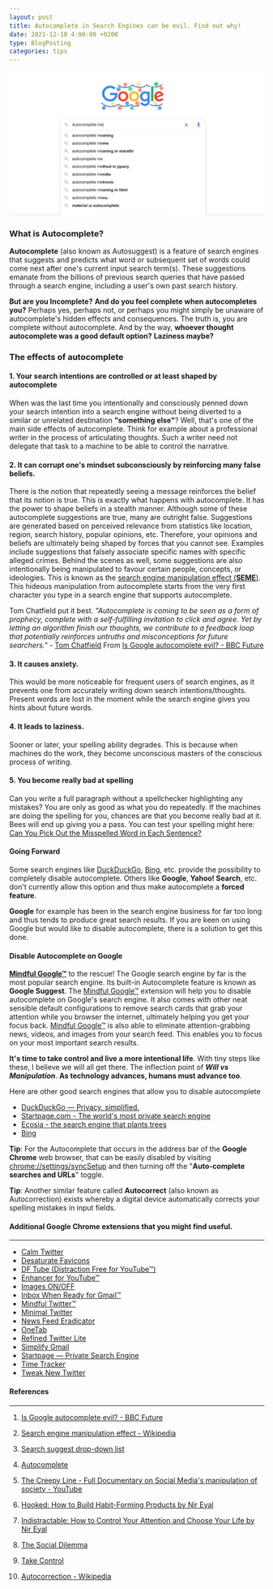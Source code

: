 ```yaml
---
layout: post
title: Autocomplete in Search Engines can be evil. Find out why!
date: 2021-12-10 4:00:00 +0200
type: BlogPosting
categories: tips
---
```

![Google Autocomplete](/assets/Google_Autocomplete.png)

### **What is Autocomplete?**
**Autocomplete** (also known as Autosuggest) is a feature of search engines that suggests and predicts what word or subsequent set of words could come next after one's current input search term(s). These suggestions emanate from the billions of previous search queries that have passed through a search engine, including a user's own past search history.

**But are you Incomplete?**
**And do you feel complete when autocompletes you?**
Perhaps yes, perhaps not, or perhaps you might simply be unaware of autocomplete's hidden effects and consequences. The truth is, you are complete without autocomplete. And by the way, **whoever thought autocomplete was a good default option?** **Laziness maybe?**

### **The effects of autocomplete**
#### **1. Your search intentions are controlled or at least shaped by autocomplete**

When was the last time you intentionally and consciously penned down your search intention into a search engine without being diverted to a similar or unrelated destination **"something else"**? Well, that's one of the main side effects of autocomplete. Think for example about a professional writer in the process of articulating thoughts. Such a writer need not delegate that task to a machine to be able to control the narrative.

#### **2. It can corrupt one's mindset subconsciously by reinforcing many false beliefs.**

There is the notion that repeatedly seeing a message reinforces the belief that its notion is true. This is exactly what happens with autocomplete. It has the power to shape beliefs in a stealth manner. Although some of these autocomplete suggestions are true, many are outright false. Suggestions are generated based on perceived relevance from statistics like location, region, search history, popular opinions, etc.
Therefore, your opinions and beliefs are ultimately being shaped by forces that you cannot see. Examples include suggestions that falsely associate specific names with specific alleged crimes.
Behind the scenes as well, some suggestions are also intentionally being manipulated to favour certain people, concepts, or ideologies. This is known as the [search engine manipulation effect (**SEME**)](https://en.wikipedia.org/wiki/Search_engine_manipulation_effect). This hideous manipulation from autocomplete starts from the very first character you type in a search engine that supports autocomplete.

Tom Chatfield put it best.
_"Autocomplete is coming to be seen as a form of prophecy, complete with a self-fulfilling invitation to click and agree. Yet by letting an algorithm finish our thoughts, we contribute to a feedback loop that potentially reinforces untruths and misconceptions for future searchers."_ - [Tom Chatfield](https://www.tomchatfield.net/) From [Is Google autocomplete evil? - BBC Future](https://www.bbc.com/future/article/20131106-is-google-autocomplete-evil)

#### **3. It causes anxiety.**

This would be more noticeable for frequent users of search engines, as it prevents one from accurately writing down search intentions/thoughts. Present words are lost in the moment while the search engine gives you hints about future words.

#### **4. It leads to laziness.**

Sooner or later, your spelling ability degrades. This is because when machines do the work, they become unconscious masters of the conscious process of writing.

#### **5. You become really bad at spelling**

Can you write a full paragraph without a spellchecker highlighting any mistakes? You are only as good as what you do repeatedly. If the machines are doing the spelling for you, chances are that you become really bad at it. Bees will end up giving you a pass. You can test your spelling might here: [Can You Pick Out the Misspelled Word in Each Sentence?](https://play.howstuffworks.com/quiz/can-you-pick-out-the-misspelled-word-in-each-sentence)

#### **Going Forward**
Some search engines like [DuckDuckGo](https://duckduckgo.com/), [Bing](https://www.bing.com/), etc. provide the possibility to completely disable autocomplete. Others like **Google**, **Yahoo! Search**, etc. don't currently allow this option and thus make autocomplete a **forced feature**.

**Google** for example has been in the search engine business for far too long and thus tends to produce great search results. If you are keen on using Google but would like to disable autocomplete, there is a solution to get this done.

#### **Disable Autocomplete on Google**
**[Mindful Google™](https://chrome.google.com/webstore/detail/mindful-google/majeighpkbfmjamjiegocmiemagfanle)** to the rescue!
The Google search engine by far is the most popular search engine. Its built-in Autocomplete feature is known as **Google Suggest**. The [Mindful Google™](https://chrome.google.com/webstore/detail/mindful-google/majeighpkbfmjamjiegocmiemagfanle) extension will help you to disable autocomplete on Google's search engine. It also comes with other neat sensible default configurations to remove search cards that grab your attention while you browser the internet, ultimately helping you get your focus back.
[Mindful Google™](https://chrome.google.com/webstore/detail/mindful-google/majeighpkbfmjamjiegocmiemagfanle) is also able to eliminate attention-grabbing news, videos, and images from your search feed. This enables you to focus on your most important search results.

**It's time to take control and live a more intentional life**. With tiny steps like these, I believe we will all get there. The inflection point of **_Will vs Manipulation_**. **As technology advances, humans must advance too**.

Here are other good search engines that allow you to disable autocomplete

- [DuckDuckGo — Privacy, simplified.](https://duckduckgo.com/)
- [Startpage.com - The world's most private search engine](https://www.startpage.com/)
- [Ecosia - the search engine that plants trees](https://www.ecosia.org/)
- [Bing](https://www.bing.com/)

**Tip**: For the Autocomplete that occurs in the address bar of the **Google Chrome** web browser, that can be easily disabled by visiting [chrome://settings/syncSetup](chrome://settings/syncSetup) and then turning off the "**Auto-complete searches and URLs**" toggle.

**Tip**: Another similar feature called **Autocorrect** (also known as Autocorrection) exists whereby a digital device automatically corrects your spelling mistakes in input fields.

#### Additional Google Chrome extensions that you might find useful.
---
- [Calm Twitter](https://chrome.google.com/webstore/detail/calm-twitter/cknklikacoaeledfaldmhabmldkldocj)
- [Desaturate Favicons](https://chrome.google.com/webstore/detail/desaturate-favicons/dkenplobjcbiljmfbgpbpaboipfgpcbm)
- [DF Tube (Distraction Free for YouTube™)](https://chrome.google.com/webstore/detail/df-tube-distraction-free/mjdepdfccjgcndkmemponafgioodelna)
- [Enhancer for YouTube™](https://chrome.google.com/webstore/detail/enhancer-for-youtube/ponfpcnoihfmfllpaingbgckeeldkhle)
- [Images ON/OFF](https://chrome.google.com/webstore/detail/images-onoff/nfmlhilnjccdggifdbhnhkffmjgalbgg)
- [Inbox When Ready for Gmail™](https://chrome.google.com/webstore/detail/inbox-when-ready-for-gmai/cdedhgmbfjhobfnphaoihdfmnjidcpim)
- [Mindful Twitter™](https://chrome.google.com/webstore/detail/mindful-twitter/ngdoooaiepnfpllgkjpfphicafinlgge)
- [Minimal Twitter](https://chrome.google.com/webstore/detail/minimal-twitter/pobhoodpcipjmedfenaigbeloiidbflp)
- [News Feed Eradicator](https://chrome.google.com/webstore/detail/news-feed-eradicator/fjcldmjmjhkklehbacihaiopjklihlgg)
- [OneTab](https://chrome.google.com/webstore/detail/onetab/chphlpgkkbolifaimnlloiipkdnihall)
- [Refined Twitter Lite](https://chrome.google.com/webstore/detail/refined-twitter-lite/adhbafkkfbonbogdlaebnoegpoogngcc)
- [Simplify Gmail](https://chrome.google.com/webstore/detail/simplify-gmail/pbmlfaiicoikhdbjagjbglnbfcbcojpj)
- [Startpage — Private Search Engine](https://chrome.google.com/webstore/detail/startpage-%E2%80%94-private-searc/fgmjlmbojbkmdpofahffgcpkhkngfpef)
- [Time Tracker](https://chrome.google.com/webstore/detail/time-tracker/mokmnbikneoaenmckfmgjgjimphfojkd)
- [Tweak New Twitter](https://chrome.google.com/webstore/detail/tweak-new-twitter/kpmjjdhbcfebfjgdnpjagcndoelnidfj)

#### References
---
1. [Is Google autocomplete evil? - BBC Future](https://www.bbc.com/future/article/20131106-is-google-autocomplete-evil)

2. [Search engine manipulation effect - Wikipedia](https://en.wikipedia.org/wiki/Search_engine_manipulation_effect)

3. [Search suggest drop-down list](https://en.wikipedia.org/wiki/Search_suggest_drop-down_list)

4. [Autocomplete](https://en.wikipedia.org/wiki/Autocomplete)

5. [The Creepy Line - Full Documentary on Social Media's manipulation of society - YouTube](https://www.youtube.com/watch?v=0v6KBGr5IzY)

6. [Hooked: How to Build Habit-Forming Products by Nir Eyal](https://www.nirandfar.com/hooked/)

7. [Indistractable: How to Control Your Attention and Choose Your Life by Nir Eyal](https://www.nirandfar.com/indistractable/)

8. [The Social Dilemma](https://www.thesocialdilemma.com/)

9. [Take Control](https://www.humanetech.com/take-control)
10. [Autocorrection - Wikipedia](https://en.wikipedia.org/wiki/Autocorrection)
